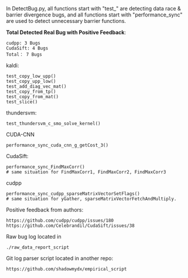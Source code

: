 In DetectBug.py, all functions start with "test_" are detecting data race & barrier divergence bugs, and all functions start with "performance_sync" are used to detect unnecessary barrier functions.

**Total Detected Real Bug with Positive Feedback**:
```
cudpp: 3 Bugs
CudaSift: 4 Bugs
Total： 7 Bugs
```


kaldi:
```
test_copy_low_upp()
test_copy_upp_low()
test_add_diag_vec_mat()
test_copy_from_tp()
test_copy_from_mat()
test_slice()
```

thundersvm:
```
test_thundersvm_c_smo_solve_kernel()
```

CUDA-CNN
```
performance_sync_cuda_cnn_g_getCost_3()
```

CudaSift:
```
performance_sync_FindMaxCorr()
# same situation for FindMaxCorr1, FindMaxCorr2, FindMaxCorr3
```

cudpp
```
performance_sync_cudpp_sparseMatrixVectorSetFlags()
# same situation for yGather, sparseMatrixVectorFetchAndMultiply.
```


Positive feedback from authors:
```
https://github.com/cudpp/cudpp/issues/180
https://github.com/Celebrandil/CudaSift/issues/38
```

Raw bug log located in
```
./raw_data_report_script
```

Git log parser script located in another repo:
```
https://github.com/shadowmydx/empirical_script
```
